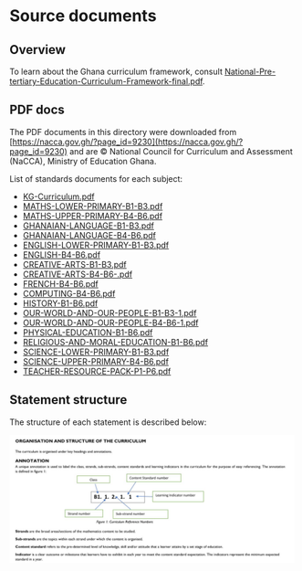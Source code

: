 Source documents
================

Overview
--------
To learn about the Ghana curriculum framework, consult 
[National-Pre-tertiary-Education-Curriculum-Framework-final.pdf](./National-Pre-tertiary-Education-Curriculum-Framework-final.pdf).


PDF docs
--------
The PDF documents in this directory were downloaded from 
[https://nacca.gov.gh/?page_id=9230](https://nacca.gov.gh/?page_id=9230) and 
are © National Council for Curriculum and Assessment (NaCCA), Ministry of Education Ghana.

List of standards documents for each subject:

  - [KG-Curriculum.pdf](./KG-Curriculum.pdf)
  - [MATHS-LOWER-PRIMARY-B1-B3.pdf](./MATHS-LOWER-PRIMARY-B1-B3.pdf)
  - [MATHS-UPPER-PRIMARY-B4-B6.pdf](./MATHS-UPPER-PRIMARY-B4-B6.pdf)
  - [GHANAIAN-LANGUAGE-B1-B3.pdf](./GHANAIAN-LANGUAGE-B1-B3.pdf)
  - [GHANAIAN-LANGUAGE-B4-B6.pdf](./GHANAIAN-LANGUAGE-B4-B6.pdf)
  - [ENGLISH-LOWER-PRIMARY-B1-B3.pdf](./ENGLISH-LOWER-PRIMARY-B1-B3.pdf)
  - [ENGLISH-B4-B6.pdf](./ENGLISH-B4-B6.pdf)
  - [CREATIVE-ARTS-B1-B3.pdf](./CREATIVE-ARTS-B1-B3.pdf)
  - [CREATIVE-ARTS-B4-B6-.pdf](./CREATIVE-ARTS-B4-B6-.pdf)
  - [FRENCH-B4-B6.pdf](./FRENCH-B4-B6.pdf)
  - [COMPUTING-B4-B6.pdf](./COMPUTING-B4-B6.pdf)
  - [HISTORY-B1-B6.pdf](./HISTORY-B1-B6.pdf)
  - [OUR-WORLD-AND-OUR-PEOPLE-B1-B3-1.pdf](./OUR-WORLD-AND-OUR-PEOPLE-B1-B3-1.pdf)
  - [OUR-WORLD-AND-OUR-PEOPLE-B4-B6-1.pdf](./OUR-WORLD-AND-OUR-PEOPLE-B4-B6-1.pdf)
  - [PHYSICAL-EDUCATION-B1-B6.pdf](./PHYSICAL-EDUCATION-B1-B6.pdf)
  - [RELIGIOUS-AND-MORAL-EDUCATION-B1-B6.pdf](./RELIGIOUS-AND-MORAL-EDUCATION-B1-B6.pdf)
  - [SCIENCE-LOWER-PRIMARY-B1-B3.pdf](./SCIENCE-LOWER-PRIMARY-B1-B3.pdf)
  - [SCIENCE-UPPER-PRIMARY-B4-B6.pdf](./SCIENCE-UPPER-PRIMARY-B4-B6.pdf)
  - [TEACHER-RESOURCE-PACK-P1-P6.pdf](./TEACHER-RESOURCE-PACK-P1-P6.pdf)


Statement structure
-------------------
The structure of each statement is described below:

<img src="./figures/structure.jpg" style="width:500px">
